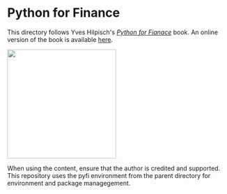 # Python for Finance

This directory follows Yves Hilpisch's [*Python for Fianace*](https://github.com/yhilpisch/py4fi) book. An online version of the book is available [here](https://www.sea-stat.com/wp-content/uploads/2021/05/Yves-Hilpisch-Python-for-Finance_-Mastering-Data-Driven-Finance-Book-OReilly-2018.pdf).

<img 
    src='https://m.media-amazon.com/images/I/919ecXlVukL._AC_UF1000,1000_QL80_.jpg'
    width=250px
/>

When using the content, ensure that the author is credited and supported. This repository uses the pyfi environment from the parent directory for environment and package managegement.
